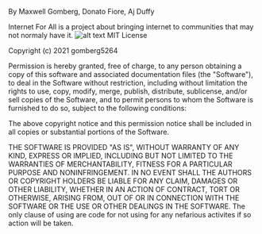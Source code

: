 By Maxwell Gomberg, Donato Fiore, Aj Duffy

Internet For All is a project about bringing internet to communities that may not normaly have it.
![alt text](https://github.com/gomberg5264/team/blob/main/wallpaper1000.PNG)
MIT License

Copyright (c) 2021 gomberg5264

Permission is hereby granted, free of charge, to any person obtaining a copy
of this software and associated documentation files (the "Software"), to deal
in the Software without restriction, including without limitation the rights
to use, copy, modify, merge, publish, distribute, sublicense, and/or sell
copies of the Software, and to permit persons to whom the Software is
furnished to do so, subject to the following conditions:

The above copyright notice and this permission notice shall be included in all
copies or substantial portions of the Software.

THE SOFTWARE IS PROVIDED "AS IS", WITHOUT WARRANTY OF ANY KIND, EXPRESS OR
IMPLIED, INCLUDING BUT NOT LIMITED TO THE WARRANTIES OF MERCHANTABILITY,
FITNESS FOR A PARTICULAR PURPOSE AND NONINFRINGEMENT. IN NO EVENT SHALL THE
AUTHORS OR COPYRIGHT HOLDERS BE LIABLE FOR ANY CLAIM, DAMAGES OR OTHER
LIABILITY, WHETHER IN AN ACTION OF CONTRACT, TORT OR OTHERWISE, ARISING FROM,
OUT OF OR IN CONNECTION WITH THE SOFTWARE OR THE USE OR OTHER DEALINGS IN THE
SOFTWARE. The only clause of using are code for not using for any nefarious activites if so action will be taken.
